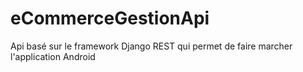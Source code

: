# eCommerceGestionApi
Api basé sur le framework Django REST qui permet de faire marcher l'application Android
